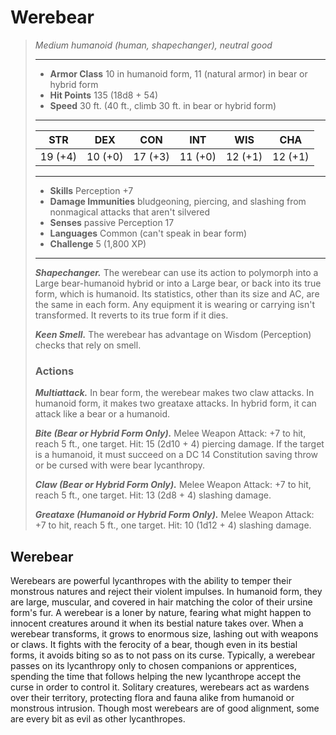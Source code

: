 # Werebear
>*Medium humanoid (human, shapechanger), neutral good*
>___
>- **Armor Class** 10 in humanoid form, 11 (natural armor) in bear or hybrid form
>- **Hit Points** 135 (18d8 + 54)
>- **Speed** 30 ft. (40 ft., climb 30 ft. in bear or hybrid form)
>___
>|STR|DEX|CON|INT|WIS|CHA|
>|:---:|:---:|:---:|:---:|:---:|:---:|
>|19 (+4)|10 (+0)|17 (+3)|11 (+0)|12 (+1)|12 (+1)|
>___
>- **Skills** Perception +7
>- **Damage Immunities** bludgeoning, piercing, and slashing from nonmagical attacks that aren't silvered
>- **Senses** passive Perception 17
>- **Languages** Common (can't speak in bear form)
>- **Challenge** 5 (1,800 XP)
>___
>***Shapechanger.*** The werebear can use its action to polymorph into a Large bear-humanoid hybrid or into a Large bear, or back into its true form, which is humanoid. Its statistics, other than its size and AC, are the same in each form. Any equipment it is wearing or carrying isn't transformed. It reverts to its true form if it dies.  
>
>***Keen Smell.*** The werebear has advantage on Wisdom (Perception) checks that rely on smell.  
>
>### Actions
>***Multiattack.*** In bear form, the werebear makes two claw attacks. In humanoid form, it makes two greataxe attacks. In hybrid form, it can attack like a bear or a humanoid.  
>
>***Bite (Bear or Hybrid Form Only).*** Melee Weapon Attack: +7 to hit, reach 5 ft., one target. Hit: 15 (2d10 + 4) piercing damage. If the target is a humanoid, it must succeed on a DC 14 Constitution saving throw or be cursed with were bear lycanthropy.  
>
>***Claw (Bear or Hybrid Form Only).*** Melee Weapon Attack: +7 to hit, reach 5 ft., one target. Hit: 13 (2d8 + 4) slashing damage.  
>
>***Greataxe (Humanoid or Hybrid Form Only).*** Melee Weapon Attack: +7 to hit, reach 5 ft., one target. Hit: 10 (1d12 + 4) slashing damage.
## Werebear
Werebears are powerful lycanthropes with the ability to temper their monstrous natures and reject their violent impulses. In humanoid form, they are large, muscular, and covered in hair matching the color of their ursine form's fur. A werebear is a loner by nature, fearing what might happen to innocent creatures around it when its bestial nature takes over.
When a werebear transforms, it grows to enormous size, lashing out with weapons or claws. It fights with the ferocity of a bear, though even in its bestial forms, it avoids biting so as to not pass on its curse. Typically, a werebear passes on its lycanthropy only to chosen companions or apprentices, spending the time that follows helping the new lycanthrope accept the curse in order to control it.
Solitary creatures, werebears act as wardens over their territory, protecting flora and fauna alike from humanoid or monstrous intrusion. Though most werebears are of good alignment, some are every bit as evil as other lycanthropes.